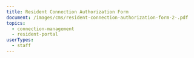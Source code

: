 ```yaml
---
title: Resident Connection Authorization Form
document: /images/cms/resident-connection-authorization-form-2-.pdf
topics:
  - connection-management
  - resident-portal
userTypes:
  - staff
---
```


